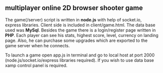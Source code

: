 ## multiplayer online 2D browser shooter game

The game(/server) script is written in **node.js** with help of socket.io, express libraries. Client side is included in client/game.html. The data base used was **MySql**. Besides the game there is a login/register page written in **PHP**. Each player can see his stats, highest score, level, currency on landing page. Also, he can purchase some upgrades which are exported to the game server when he connects.

To launch a game open app.js in terminal and go to local host at port 2000 (node.js/socket.io/express libraries required).
If you wish to use data base xamp control panel is required. 
